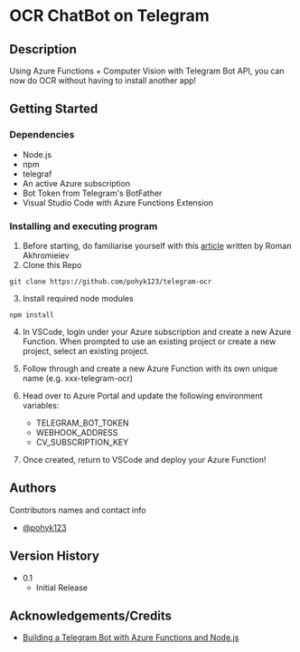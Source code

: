 # OCR ChatBot on Telegram
## Description

Using Azure Functions + Computer Vision with Telegram Bot API, you can now do OCR without having to install another app!

## Getting Started

### Dependencies

* Node.js
* npm
* telegraf
* An active Azure subscription
* Bot Token from Telegram's BotFather
* Visual Studio Code with Azure Functions Extension

### Installing and executing program
1. Before starting, do familiarise yourself with this [article](https://www.codeproject.com/Tips/5274291/Building-a-Telegram-Bot-with-Azure-Functions-and-N) written by Roman Akhromieiev
2. Clone this Repo
```
git clone https://github.com/pohyk123/telegram-ocr
```
3. Install required node modules
```
npm install
```
4. In VSCode, login under your Azure subscription and create a new Azure Function. When prompted to use an existing project or create a new project, select an existing project.

5. Follow through and create a new Azure Function with its own unique name (e.g. xxx-telegram-ocr)

6. Head over to Azure Portal and update the following environment variables:
    * TELEGRAM_BOT_TOKEN
    * WEBHOOK_ADDRESS
    * CV_SUBSCRIPTION_KEY
    
7. Once created, return to VSCode and deploy your Azure Function!

## Authors

Contributors names and contact info

- [@pohyk123](https:/www.linkedin.com/in/yongkeatpoh)

## Version History

* 0.1
    * Initial Release

## Acknowledgements/Credits

* [Building a Telegram Bot with Azure Functions and Node.js](https://www.codeproject.com/Tips/5274291/Building-a-Telegram-Bot-with-Azure-Functions-and-N)
